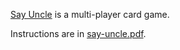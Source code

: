 [Say Uncle](https://say-uncle.ninja) is a multi-player card game.

Instructions are in [say-uncle.pdf](https://github.com/billstclair/elm-dynamodb/blob/main/site/say-uncle.pdf).
